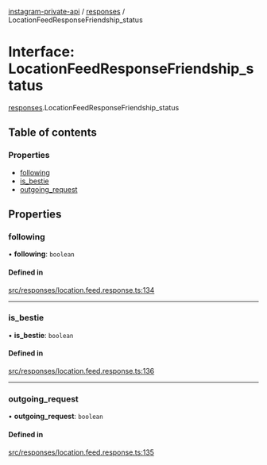 [instagram-private-api](../../README.md) / [responses](../../modules/responses.md) / LocationFeedResponseFriendship_status

# Interface: LocationFeedResponseFriendship\_status

[responses](../../modules/responses.md).LocationFeedResponseFriendship_status

## Table of contents

### Properties

- [following](LocationFeedResponseFriendship_status.md#following)
- [is\_bestie](LocationFeedResponseFriendship_status.md#is_bestie)
- [outgoing\_request](LocationFeedResponseFriendship_status.md#outgoing_request)

## Properties

### following

• **following**: `boolean`

#### Defined in

[src/responses/location.feed.response.ts:134](https://github.com/Nerixyz/instagram-private-api/blob/4971f34/src/responses/location.feed.response.ts#L134)

___

### is\_bestie

• **is\_bestie**: `boolean`

#### Defined in

[src/responses/location.feed.response.ts:136](https://github.com/Nerixyz/instagram-private-api/blob/4971f34/src/responses/location.feed.response.ts#L136)

___

### outgoing\_request

• **outgoing\_request**: `boolean`

#### Defined in

[src/responses/location.feed.response.ts:135](https://github.com/Nerixyz/instagram-private-api/blob/4971f34/src/responses/location.feed.response.ts#L135)
